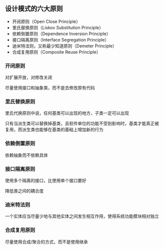 ## 设计模式的六大原则

* 开闭原则（Open Close Principle）
* 里氏替换原则（Liskov Substitution Principle）
* 依赖倒置原则（Dependence Inversion Principle）
* 接口隔离原则（Interface Segregation Principle）
* 迪米特法则，又称最少知道原则（Demeter Principle）
* 合成复用原则（Composite Reuse Principle）

### 开闭原则

对扩展开放，对修改关闭

尽量使用接口和抽象类，而不是去修改原有代码

### 里氏替换原则

里氏代换原则中说，任何基类可以出现的地方，子类一定可以出现

只有当派生类可以替换掉基类，且软件单位的功能不受到影响时，基类才能真正被复用，而派生类也能够在基类的基础上增加新的行为

### 依赖倒置原则

依赖抽象而不依赖具体

### 接口隔离原则

使用多个隔离的接口，比使用单个接口要好

降低类之间的耦合度

### 迪米特法则

一个实体应当尽量少地与其他实体之间发生相互作用，使得系统功能模块相对独立

### 合成复用原则

尽量使用合成/聚合的方式，而不是使用继承